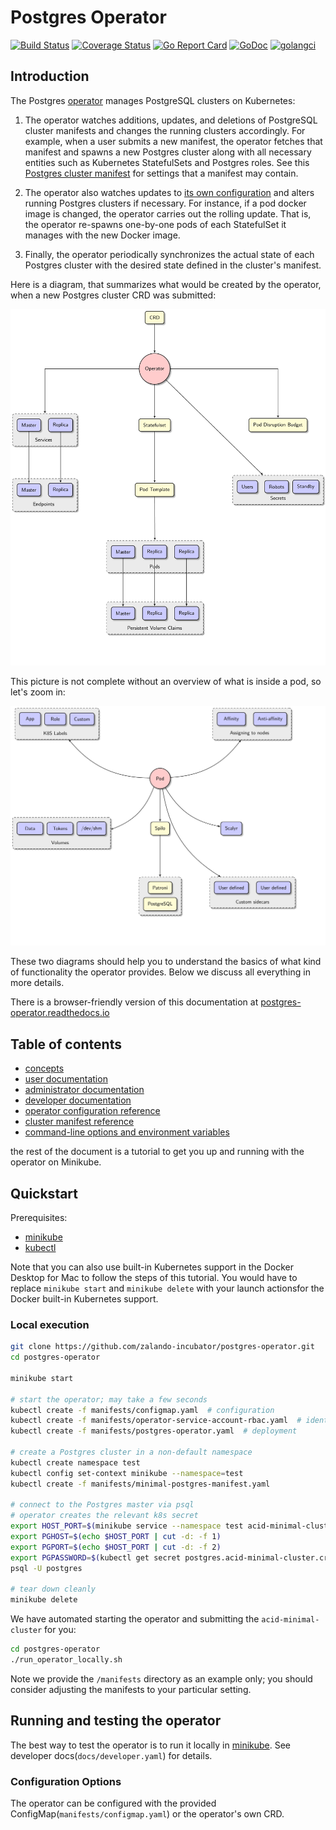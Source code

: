 # Postgres Operator

[![Build Status](https://travis-ci.org/zalando-incubator/postgres-operator.svg?branch=master)](https://travis-ci.org/zalando-incubator/postgres-operator)
[![Coverage Status](https://coveralls.io/repos/github/zalando-incubator/postgres-operator/badge.svg)](https://coveralls.io/github/zalando-incubator/postgres-operator)
[![Go Report Card](https://goreportcard.com/badge/github.com/zalando-incubator/postgres-operator)](https://goreportcard.com/report/github.com/zalando-incubator/postgres-operator)
[![GoDoc](https://godoc.org/github.com/zalando-incubator/postgres-operator?status.svg)](https://godoc.org/github.com/zalando-incubator/postgres-operator)
[![golangci](https://golangci.com/badges/github.com/zalando-incubator/postgres-operator.svg)](https://golangci.com/r/github.com/zalando-incubator/postgres-operator)

## Introduction

The Postgres [operator](https://coreos.com/blog/introducing-operators.html)
manages PostgreSQL clusters on Kubernetes:

1. The operator watches additions, updates, and deletions of PostgreSQL cluster
   manifests and changes the running clusters accordingly.  For example, when a
   user submits a new manifest, the operator fetches that manifest and spawns a
   new Postgres cluster along with all necessary entities such as Kubernetes
   StatefulSets and Postgres roles.  See this
   [Postgres cluster manifest](manifests/complete-postgres-manifest.yaml)
   for settings that a manifest may contain.

2. The operator also watches updates to [its own configuration](manifests/configmap.yaml)
   and alters running Postgres clusters if necessary.  For instance, if a pod
   docker image is changed, the operator carries out the rolling update.  That
   is, the operator re-spawns one-by-one pods of each StatefulSet it manages
   with the new Docker image.

3. Finally, the operator periodically synchronizes the actual state of each
   Postgres cluster with the desired state defined in the cluster's manifest.

Here is a diagram, that summarizes what would be created by the operator, when a
new Postgres cluster CRD was submitted:

![postgresql-operator](docs/diagrams/operator.png "K8S resources, created by operator")

This picture is not complete without an overview of what is inside a pod, so
let's zoom in:

![pod](docs/diagrams/pod.png "Database pod components")

These two diagrams should help you to understand the basics of what kind of
functionality the operator provides. Below we discuss all everything in more
details.

There is a browser-friendly version of this documentation at [postgres-operator.readthedocs.io](https://postgres-operator.readthedocs.io)

## Table of contents

* [concepts](docs/index.md)
* [user documentation](docs/user.md)
* [administrator documentation](docs/administrator.md)
* [developer documentation](docs/developer.md)
* [operator configuration reference](docs/reference/operator_parameters.md)
* [cluster manifest reference](docs/reference/cluster_manifest.md)
* [command-line options and environment variables](docs/reference/command_line_and_environment.md)

the rest of the document is a tutorial to get you up and running with the operator on Minikube.

## Quickstart

Prerequisites:

* [minikube](https://github.com/kubernetes/minikube/releases)
* [kubectl](https://kubernetes.io/docs/tasks/tools/install-kubectl/#install-kubectl-binary-via-curl)

Note that you can also use built-in Kubernetes support in the Docker Desktop
for Mac to follow the steps of this tutorial. You would have to replace
`minikube start` and `minikube delete` with your launch actionsfor the Docker
built-in Kubernetes support.

### Local execution

```bash
git clone https://github.com/zalando-incubator/postgres-operator.git
cd postgres-operator

minikube start

# start the operator; may take a few seconds
kubectl create -f manifests/configmap.yaml  # configuration
kubectl create -f manifests/operator-service-account-rbac.yaml  # identity and permissions
kubectl create -f manifests/postgres-operator.yaml  # deployment

# create a Postgres cluster in a non-default namespace
kubectl create namespace test
kubectl config set-context minikube --namespace=test
kubectl create -f manifests/minimal-postgres-manifest.yaml

# connect to the Postgres master via psql
# operator creates the relevant k8s secret
export HOST_PORT=$(minikube service --namespace test acid-minimal-cluster --url | sed 's,.*/,,')
export PGHOST=$(echo $HOST_PORT | cut -d: -f 1)
export PGPORT=$(echo $HOST_PORT | cut -d: -f 2)
export PGPASSWORD=$(kubectl get secret postgres.acid-minimal-cluster.credentials -o 'jsonpath={.data.password}' | base64 -d)
psql -U postgres

# tear down cleanly
minikube delete
```

We have automated starting the operator and submitting the `acid-minimal-cluster` for you:
```bash
cd postgres-operator
./run_operator_locally.sh
```

Note we provide the `/manifests` directory as an example only; you should consider adjusting the manifests to your particular setting.

## Running and testing the operator

The best way to test the operator is to run it locally in [minikube](https://kubernetes.io/docs/getting-started-guides/minikube/). See developer docs(`docs/developer.yaml`) for details.

### Configuration Options

The operator can be configured with the provided ConfigMap(`manifests/configmap.yaml`) or the operator's own CRD.


